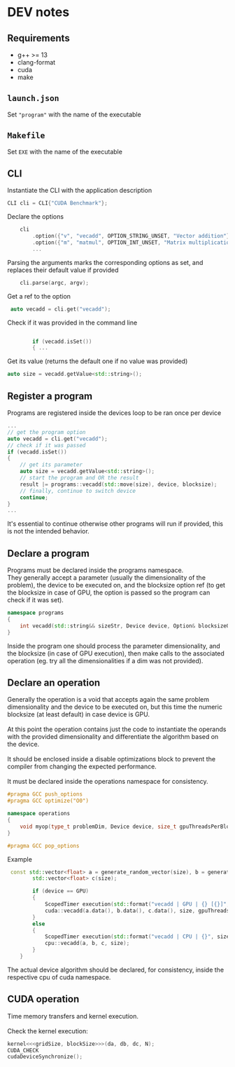 # DEV notes

## Requirements

- g++ >= 13
- clang-format
- cuda
- make

## `launch.json`

Set `"program"` with the name of the executable

## `Makefile`

Set `EXE` with the name of the executable

## CLI

Instantiate the CLI with the application description

```c++
CLI cli = CLI{"CUDA Benchmark"};
```

Declare the options

```c++
    cli
        .option({"v", "vecadd", OPTION_STRING_UNSET, "Vector addition"})
        .option({"m", "matmul", OPTION_INT_UNSET, "Matrix multiplication"})
        ...
```

Parsing the arguments marks the corresponding options as set, and replaces their default value if provided

```c++
    cli.parse(argc, argv);
```

Get a ref to the option

```c++
 auto vecadd = cli.get("vecadd");
```

Check if it was provided in the command line

```c++

        if (vecadd.isSet())
        { ...
```

Get its value (returns the default one if no value was provided)

```c++
auto size = vecadd.getValue<std::string>();
```

## Register a program

Programs are registered inside the devices loop to be ran once per device

```c++
...
// get the program option
auto vecadd = cli.get("vecadd");
// check if it was passed
if (vecadd.isSet())
{
    // get its parameter
    auto size = vecadd.getValue<std::string>();
    // start the program and OR the result
    result |= programs::vecadd(std::move(size), device, blocksize);
    // finally, continue to switch device
    continue;
}
...
```

It's essential to continue otherwise other programs will run if provided, this is not the intended behavior.

## Declare a program

Programs must be declared inside the programs namespace.
\
They generally accept a parameter (usually the dimensionality of the problem), the device to be executed on, and the blocksize option ref (to get the blocksize in case of GPU, the option is passed so the program can check if it was set).

```c++
namespace programs
{
    int vecadd(std::string&& sizeStr, Device device, Option& blocksizeOpt);
}
```

Inside the program one should process the parameter dimensionality, and the blocksize (in case of GPU execution), then make calls to the associated operation (eg. try all the dimensionalities if a dim was not provided).

## Declare an operation

Generally the operation is a void that accepts again the same problem dimensionality and the device to be executed on, but this time the numeric blocksize (at least default) in case device is GPU.
\
\
At this point the operation contains just the code to instantiate the operands with the provided dimensionality and differentiate the algorithm based on the device.
\
\
It should be enclosed inside a disable optimizations block to prevent the compiler from changing the expected performance.
\
\
It must be declared inside the operations namespace for consistency.

```c++
#pragma GCC push_options
#pragma GCC optimize("O0")

namespace operations
{
    void myop(type_t problemDim, Device device, size_t gpuThreadsPerBlock);
}

#pragma GCC pop_options
```

Example

```c++
 const std::vector<float> a = generate_random_vector(size), b = generate_random_vector(size);
        std::vector<float> c(size);

        if (device == GPU)
        {
            ScopedTimer execution(std::format("vecadd | GPU | {} [{}]", size, gpuThreadsPerBlock), PRE);
            cuda::vecadd(a.data(), b.data(), c.data(), size, gpuThreadsPerBlock);
        }
        else
        {
            ScopedTimer execution(std::format("vecadd | CPU | {}", size), PRE);
            cpu::vecadd(a, b, c, size);
        }
    }
```

The actual device algorithm should be declared, for consistency, inside the respective cpu of cuda namespace.

## CUDA operation

Time memory transfers and kernel execution.
\
\
Check the kernel execution:
```c++
kernel<<<gridSize, blockSize>>>(da, db, dc, N);
CUDA_CHECK
cudaDeviceSynchronize();
```

